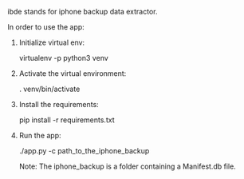 ibde stands for iphone backup data extractor.

In order to use the app:

1. Initialize virtual env:

    virtualenv -p python3 venv

2. Activate the virtual environment:

    . venv/bin/activate

3. Install the requirements:
    
    pip install -r requirements.txt

4. Run the app:

    ./app.py -c path_to_the_iphone_backup


    Note: The iphone_backup is a folder containing a Manifest.db file.

